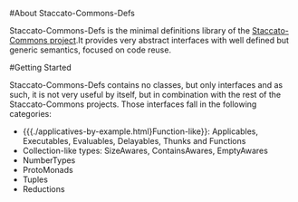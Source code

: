 #About Staccato-Commons-Defs 
 
 Staccato-Commons-Defs is the minimal definitions library of the [Staccato-Commons project](http://staccatocommons.sourceforge.net).It provides very abstract interfaces with well defined but generic semantics, focused on code reuse.   
 
#Getting Started 

 Staccato-Commons-Defs contains no classes, but only interfaces and as such, it is not very useful by itself, but in combination with the rest of the Staccato-Commons projects. Those interfaces fall in the following categories: 
 
 * {{{./applicatives-by-example.html}Function-like}}: Applicables, Executables, Evaluables, Delayables, Thunks and Functions 
 * Collection-like types: SizeAwares, ContainsAwares, EmptyAwares 
 * NumberTypes  
 * ProtoMonads 
 * Tuples 
 * Reductions